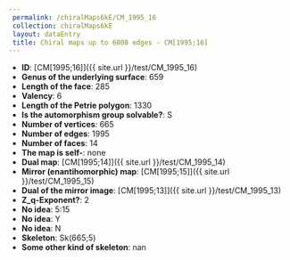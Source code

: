 ```yaml
--- 
 permalink: /chiralMaps6kE/CM_1995_16 
 collection: chiralMaps6kE
 layout: dataEntry
 title: Chiral maps up to 6000 edges - CM[1995;16]
---
```


- **ID**: [CM[1995;16]]({{ site.url }}/test/CM_1995_16)
- **Genus of the underlying surface**: 659
- **Length of the face**: 285
- **Valency**: 6
- **Length of the Petrie polygon**: 1330
- **Is the automorphism group solvable?**: S
- **Number of vertices**: 665
- **Number of edges**: 1995
- **Number of faces**: 14
- **The map is self-**: none
- **Dual map**: [CM[1995;14]]({{ site.url }}/test/CM_1995_14)
- **Mirror (enantihomorphic) map**: [CM[1995;15]]({{ site.url }}/test/CM_1995_15)
- **Dual of the mirror image**: [CM[1995;13]]({{ site.url }}/test/CM_1995_13)
- **Z_q-Exponent?**: 2
- **No idea**:  5:15
- **No idea**: Y
- **No idea**: N
- **Skeleton**: Sk(665;5)
- **Some other kind of skeleton**: nan
